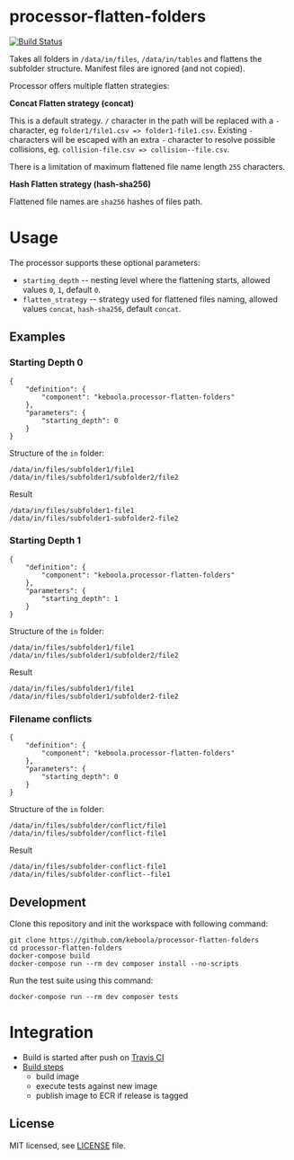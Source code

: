 # processor-flatten-folders

[![Build Status](https://travis-ci.org/keboola/processor-flatten-folders.svg?branch=master)](https://travis-ci.org/keboola/processor-flatten-folders)

Takes all folders in `/data/in/files`, `/data/in/tables` and flattens the subfolder structure.
Manifest files are ignored (and not copied).

Processor offers multiple flatten strategies:

**Concat Flatten strategy (concat)**

This is a default strategy. `/` character in the path will be replaced with a `-` character, eg `folder1/file1.csv => folder1-file1.csv`. 
Existing `-` characters will be escaped with an extra `-` character to resolve possible collisions, eg. `collision-file.csv => collision--file.csv`. 

There is a limitation of maximum flattened file name length `255` characters.

**Hash Flatten strategy (hash-sha256)**

Flattened file names are `sha256` hashes of files path.

   
# Usage

The processor supports these optional parameters:

 - `starting_depth` -- nesting level where the flattening starts, allowed values `0`, `1`, default `0`.
 - `flatten_strategy` -- strategy used for flattened files naming, allowed values `concat`, `hash-sha256`, default `concat`.
## Examples

### Starting Depth 0

```
{
    "definition": {
        "component": "keboola.processor-flatten-folders"
    },
    "parameters": {
        "starting_depth": 0
    }
}

```

Structure of the `in` folder:

```
/data/in/files/subfolder1/file1
/data/in/files/subfolder1/subfolder2/file2
```

Result

```
/data/in/files/subfolder1-file1
/data/in/files/subfolder1-subfolder2-file2
```

### Starting Depth 1


```
{
    "definition": {
        "component": "keboola.processor-flatten-folders"
    },
    "parameters": {
        "starting_depth": 1
    }
}

```

Structure of the `in` folder:

```
/data/in/files/subfolder1/file1
/data/in/files/subfolder1/subfolder2/file2
```

Result

```
/data/in/files/subfolder1/file1
/data/in/files/subfolder1/subfolder2-file2
```

### Filename conflicts

```
{
    "definition": {
        "component": "keboola.processor-flatten-folders"
    },
    "parameters": {
        "starting_depth": 0
    }
}

```

Structure of the `in` folder:

```
/data/in/files/subfolder/conflict/file1
/data/in/files/subfolder/conflict-file1
```

Result

```
/data/in/files/subfolder-conflict-file1
/data/in/files/subfolder-conflict--file1
```

## Development
 
Clone this repository and init the workspace with following command:

```
git clone https://github.com/keboola/processor-flatten-folders
cd processor-flatten-folders
docker-compose build
docker-compose run --rm dev composer install --no-scripts
```

Run the test suite using this command:

```
docker-compose run --rm dev composer tests
```
 
# Integration
 - Build is started after push on [Travis CI](https://travis-ci.org/keboola/processor-flatten-folders)
 - [Build steps](https://github.com/keboola/processor-flatten-folders/blob/master/.travis.yml)
   - build image
   - execute tests against new image
   - publish image to ECR if release is tagged

## License

MIT licensed, see [LICENSE](./LICENSE) file.
